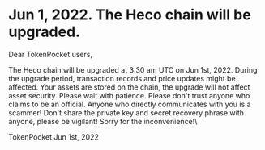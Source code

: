 # Jun 1, 2022. The Heco chain will be upgraded.

Dear TokenPocket users,



The Heco chain will be upgraded at 3:30 am UTC on Jun 1st, 2022. During the upgrade period, transaction records and price updates might be affected. Your assets are stored on the chain, the upgrade will not affect asset security. Please wait with patience. Please don't trust anyone who claims to be an official. Anyone who directly communicates with you is a scammer! Don't share the private key and secret recovery phrase with anyone, please be vigilant! Sorry for the inconvenience!\


TokenPocket Jun 1st, 2022
